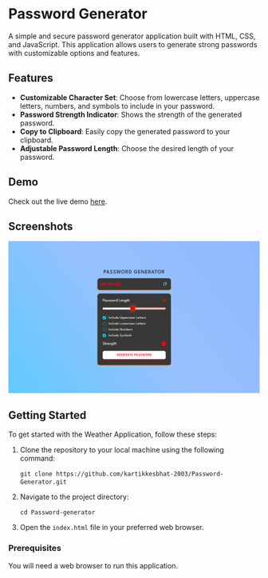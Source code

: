 # Password Generator

A simple and secure password generator application built with HTML, CSS, and JavaScript. This application allows users to generate strong passwords with customizable options and features.

## Features

- **Customizable Character Set**: Choose from lowercase letters, uppercase letters, numbers, and symbols to include in your password.
- **Password Strength Indicator**: Shows the strength of the generated password.
- **Copy to Clipboard**: Easily copy the generated password to your clipboard.
- **Adjustable Password Length**: Choose the desired length of your password.


## Demo

Check out the live demo [here](https://enigmakey.netlify.app/).

## Screenshots

![Screenshot of the Password Generator](https://github.com/kartikkesbhat-2003/Password-Generator/blob/main/assets/Screenshot.png)

## Getting Started

To get started with the Weather Application, follow these steps:

1. Clone the repository to your local machine using the following command:

    ```
    git clone https://github.com/kartikkesbhat-2003/Password-Generator.git
    ```

2. Navigate to the project directory:

    ```
    cd Password-generator
    ```

3. Open the `index.html` file in your preferred web browser.

### Prerequisites

You will need a web browser to run this application.

